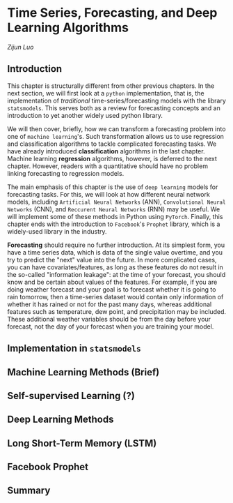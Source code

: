 <!-- omit in toc -->
Time Series, Forecasting, and Deep Learning Algorithms
==========

*Zijun Luo*

## Introduction

This chapter is structurally different from other previous chapters. In the next section, we will first look at a `python` implementation, that is, the implementation of *traditional* time-series/forecasting models with the library `statsmodels`. This serves both as a review for forecasting concepts and an introduction to yet another widely used python library.

We will then cover, briefly, how we can transform a forecasting problem into one of `machine learning`'s. Such transformation allows us to use regression and classification algorithms to tackle complicated forecasting tasks. We have already introduced **classification** algorithms in the last chapter. Machine learning **regression** algorithms, however, is deferred to the next chapter. However, readers with a quantitative should have no problem linking forecasting to regression models.

The main emphasis of this chapter is the use of `deep learning` models for forecasting tasks. For this, we will look at how different neural network models, including `Artificial Neural Networks` (ANN), `Convolutional Neural Networks` (CNN), and `Reccurent Neural Networks` (RNN) may be useful. We will implement some of these methods in Python using `PyTorch`. Finally, this chapter ends with the introduction to `Facebook`'s `Prophet` library, which is a widely-used library in the industry.

**Forecasting** should require no further introduction. At its simplest form, you have a time series data, which is data of the single value overtime, and you try to predict the "next" value into the future. In more complicated cases, you can have covariates/features, as long as these features do not result in the so-called "information leakage": at the time of your forecast, you should know and be certain about values of the features. For example, if you are doing weather forecast and your goal is to forecast whether it is going to rain tomorrow, then a time-series dataset would contain only information of whether it has rained or not for the past many days, whereas additional features such as temperature, dew point, and precipitation may be included. These additional weather variables should be from the day before your forecast, not the day of your forecast when you are training your model.

## Implementation in `statsmodels`

## Machine Learning Methods (Brief)

## Self-supervised Learning (?)

## Deep Learning Methods

## Long Short-Term Memory (LSTM)

## Facebook Prophet

## Summary